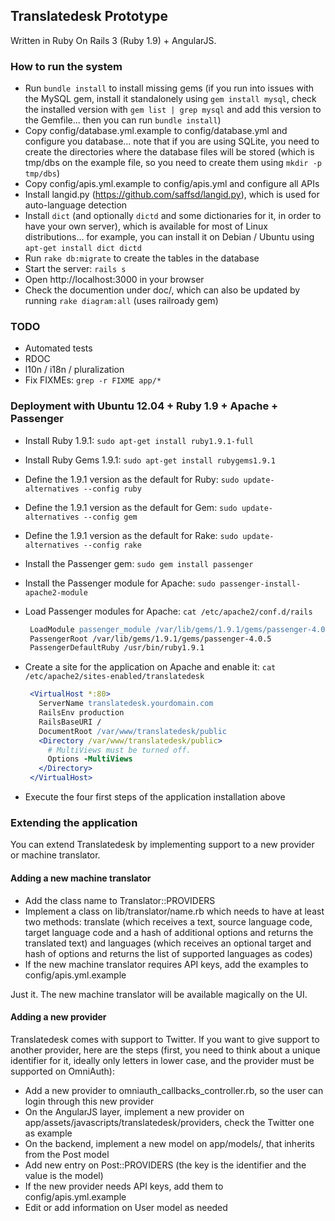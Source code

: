 ## Translatedesk Prototype

Written in Ruby On Rails 3 (Ruby 1.9) + AngularJS.

### How to run the system

* Run `bundle install` to install missing gems (if you run into issues with the MySQL gem, install it standalonely
  using `gem install mysql`, check the installed version with `gem list | grep mysql` and add this version to the 
  Gemfile... then you can run `bundle install`)
* Copy config/database.yml.example to config/database.yml and configure you database... note that if you
  are using SQLite, you need to create the directories where the database files will be stored (which is
  tmp/dbs on the example file, so you need to create them using `mkdir -p tmp/dbs`)
* Copy config/apis.yml.example to config/apis.yml and configure all APIs
* Install langid.py (https://github.com/saffsd/langid.py), which is used for auto-language detection
* Install `dict` (and optionally `dictd` and some dictionaries for it, in order to have your own server), which is available for most of Linux distributions... for example, you can install it on Debian / Ubuntu using `apt-get install dict dictd`
* Run `rake db:migrate` to create the tables in the database
* Start the server: `rails s`
* Open http://localhost:3000 in your browser
* Check the documention under doc/, which can also be updated by running `rake diagram:all` (uses railroady gem)

### TODO
* Automated tests
* RDOC
* l10n / i18n / pluralization
* Fix FIXMEs: `grep -r FIXME app/*`

### Deployment with Ubuntu 12.04 + Ruby 1.9 + Apache + Passenger

* Install Ruby 1.9.1: `sudo apt-get install ruby1.9.1-full`
* Install Ruby Gems 1.9.1: `sudo apt-get install rubygems1.9.1`
* Define the 1.9.1 version as the default for Ruby: `sudo update-alternatives --config ruby`
* Define the 1.9.1 version as the default for Gem: `sudo update-alternatives --config gem`
* Define the 1.9.1 version as the default for Rake: `sudo update-alternatives --config rake`
* Install the Passenger gem: `sudo gem install passenger`
* Install the Passenger module for Apache: `sudo passenger-install-apache2-module`
* Load Passenger modules for Apache: `cat /etc/apache2/conf.d/rails`

  ```apache
   LoadModule passenger_module /var/lib/gems/1.9.1/gems/passenger-4.0.5/libout/apache2/mod_passenger.so
   PassengerRoot /var/lib/gems/1.9.1/gems/passenger-4.0.5
   PassengerDefaultRuby /usr/bin/ruby1.9.1
  ```

* Create a site for the application on Apache and enable it: `cat /etc/apache2/sites-enabled/translatedesk`

  ```apache
   <VirtualHost *:80>
     ServerName translatedesk.yourdomain.com
     RailsEnv production
     RailsBaseURI /
     DocumentRoot /var/www/translatedesk/public
     <Directory /var/www/translatedesk/public>
       # MultiViews must be turned off.
       Options -MultiViews
     </Directory>
   </VirtualHost>
  ```

* Execute the four first steps of the application installation above

### Extending the application

You can extend Translatedesk by implementing support to a new provider or machine translator.

#### Adding a new machine translator

* Add the class name to Translator::PROVIDERS
* Implement a class on lib/translator/name.rb which needs to have at least two methods: translate (which receives a text, source language code, target language code and a hash of additional options and returns the translated text) and languages (which receives an optional target and hash of options and returns the list of supported languages as codes)
* If the new machine translator requires API keys, add the examples to config/apis.yml.example 

Just it. The new machine translator will be available magically on the UI.

#### Adding a new provider

Translatedesk comes with support to Twitter. If you want to give support to another provider, here are the steps (first, you need to think about a unique identifier for it, ideally only letters in lower case, and the provider must be supported on OmniAuth):

* Add a new provider to omniauth_callbacks_controller.rb, so the user can login through this new provider
* On the AngularJS layer, implement a new provider on app/assets/javascripts/translatedesk/providers, check the Twitter one as example
* On the backend, implement a new model on app/models/, that inherits from the Post model
* Add new entry on Post::PROVIDERS (the key is the identifier and the value is the model)
* If the new provider needs API keys, add them to config/apis.yml.example
* Edit or add information on User model as needed
